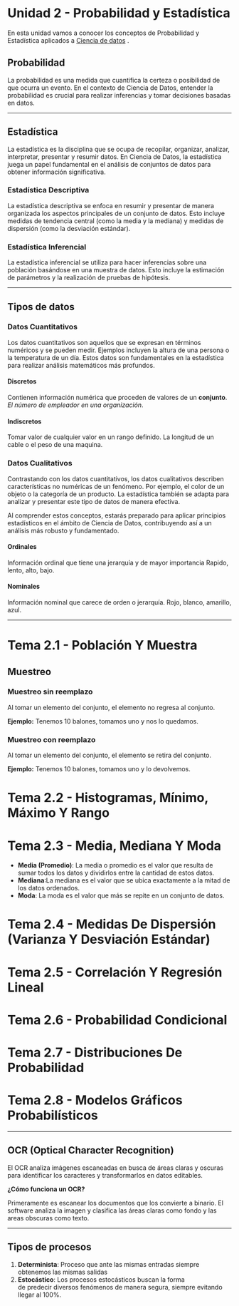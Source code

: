 # Unidad 2 - Probabilidad y Estadística

En esta unidad vamos a conocer los conceptos de Probabilidad y Estadística aplicados a [Ciencia de datos](Ciencia%20de%20datos.md) .

## Probabilidad

La probabilidad es una medida que cuantifica la certeza o posibilidad de que ocurra un evento. En el contexto de Ciencia de Datos, entender la probabilidad es crucial para realizar inferencias y tomar decisiones basadas en datos.

---

## Estadística

La estadística es la disciplina que se ocupa de recopilar, organizar, analizar, interpretar, presentar y resumir datos. En Ciencia de Datos, la estadística juega un papel fundamental en el análisis de conjuntos de datos para obtener información significativa.

### Estadística Descriptiva

La estadística descriptiva se enfoca en resumir y presentar de manera organizada los aspectos principales de un conjunto de datos. Esto incluye medidas de tendencia central (como la media y la mediana) y medidas de dispersión (como la desviación estándar).

### Estadística Inferencial

La estadística inferencial se utiliza para hacer inferencias sobre una población basándose en una muestra de datos. Esto incluye la estimación de parámetros y la realización de pruebas de hipótesis.

---

## Tipos de datos

### Datos Cuantitativos

Los datos cuantitativos son aquellos que se expresan en términos numéricos y se pueden medir. Ejemplos incluyen la altura de una persona o la temperatura de un día. Estos datos son fundamentales en la estadística para realizar análisis matemáticos más profundos.

#### Discretos

Contienen información numérica que proceden de valores de un **conjunto**.
	*El número de empleador en una organización*.

#### Indiscretos

Tomar valor de cualquier valor en un rango definido.
	La longitud de un cable o el peso de una maquina.

### Datos Cualitativos

Contrastando con los datos cuantitativos, los datos cualitativos describen características no numéricas de un fenómeno. Por ejemplo, el color de un objeto o la categoría de un producto. La estadística también se adapta para analizar y presentar este tipo de datos de manera efectiva.

Al comprender estos conceptos, estarás preparado para aplicar principios estadísticos en el ámbito de Ciencia de Datos, contribuyendo así a un análisis más robusto y fundamentado.

#### Ordinales

Información ordinal que tiene una jerarquía y de mayor importancia
	Rapido, lento, alto, bajo.

#### Nominales

Información nominal que carece de orden o jerarquía.
	Rojo, blanco, amarillo, azul.

---

# Tema 2.1 - Población Y Muestra

## Muestreo

### Muestreo sin reemplazo

Al tomar un elemento del conjunto, el elemento no regresa al conjunto.

**Ejemplo:** Tenemos 10 balones, tomamos uno y nos lo quedamos.
### Muestreo con reemplazo

Al tomar un elemento del conjunto, el elemento se retira del conjunto.

**Ejemplo:** Tenemos 10 balones, tomamos uno y lo devolvemos.



# Tema 2.2 - Histogramas, Mínimo, Máximo Y Rango

# Tema 2.3 - Media, Mediana Y Moda

- **Media (Promedio)**: La media o promedio es el valor que resulta de sumar todos los datos y dividirlos entre la cantidad de estos datos.
- **Mediana**:La mediana es el valor que se ubica exactamente a la mitad de los datos ordenados.
- **Moda**: La moda es el valor que más se repite en un conjunto de datos.
# Tema 2.4 - Medidas De Dispersión (Varianza Y Desviación Estándar)

# Tema 2.5 - Correlación Y Regresión Lineal

# Tema 2.6 - Probabilidad Condicional

# Tema 2.7 - Distribuciones De Probabilidad

# Tema 2.8 - Modelos Gráficos Probabilísticos

---

## OCR (Optical Character Recognition)

El OCR analiza imágenes escaneadas en busca de áreas claras y oscuras para identificar los caracteres y transformarlos en datos editables.

**¿Cómo funciona un OCR?**

Primeramente es escanear los documentos que los convierte a binario. El software analiza la imagen y clasifica las áreas claras como fondo y las areas obscuras como texto.

---

## Tipos de procesos

1. **Determinista**: Proceso que ante las mismas entradas siempre obtenemos las mismas salidas
2. **Estocástico**: Los procesos estocásticos buscan la forma de predecir diversos fenómenos de manera segura, siempre evitando llegar al 100%.